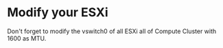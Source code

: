 # Modify your ESXi

Don't forget to modify the vswitch0 of all ESXi all of Compute Cluster with 1600 as MTU.
